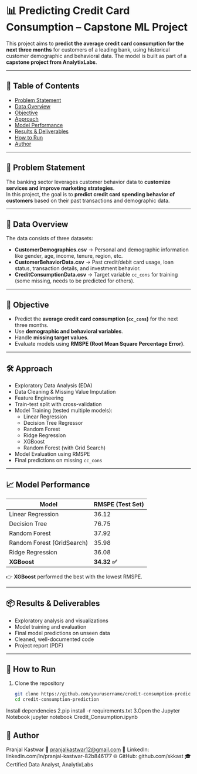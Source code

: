 # 📊 Predicting Credit Card Consumption – Capstone ML Project  

This project aims to **predict the average credit card consumption for the next three months** for customers of a leading bank, using historical customer demographic and behavioral data. The model is built as part of a **capstone project from AnalytixLabs**.  

---

## 📌 Table of Contents  
- [Problem Statement](#-problem-statement)  
- [Data Overview](#-data-overview)  
- [Objective](#-objective)  
- [Approach](#-approach)  
- [Model Performance](#-model-performance)  
- [Results & Deliverables](#-results--deliverables)  
- [How to Run](#-how-to-run)  
- [Author](#-author)  

---

## 🧠 Problem Statement  
The banking sector leverages customer behavior data to **customize services and improve marketing strategies**.  
In this project, the goal is to **predict credit card spending behavior of customers** based on their past transactions and demographic data.  

---

## 📂 Data Overview  
The data consists of three datasets:  
- **CustomerDemographics.csv** → Personal and demographic information like gender, age, income, tenure, region, etc.  
- **CustomerBehaviorData.csv** → Past credit/debit card usage, loan status, transaction details, and investment behavior.  
- **CreditConsumptionData.csv** → Target variable `cc_cons` for training (some missing, needs to be predicted for others).  

---

## 🎯 Objective  
- Predict the **average credit card consumption (`cc_cons`)** for the next three months.  
- Use **demographic and behavioral variables**.  
- Handle **missing target values**.  
- Evaluate models using **RMSPE (Root Mean Square Percentage Error)**.  

---

## 🛠️ Approach  
- Exploratory Data Analysis (EDA)  
- Data Cleaning & Missing Value Imputation  
- Feature Engineering  
- Train-test split with cross-validation  
- Model Training (tested multiple models):  
  - Linear Regression  
  - Decision Tree Regressor  
  - Random Forest  
  - Ridge Regression  
  - XGBoost  
  - Random Forest (with Grid Search)  
- Model Evaluation using RMSPE  
- Final predictions on missing `cc_cons`  

---

## 📈 Model Performance  

| Model                      | RMSPE (Test Set) |
|----------------------------|------------------|
| Linear Regression          | 36.12            |
| Decision Tree              | 76.75            |
| Random Forest              | 37.92            |
| Random Forest (GridSearch) | 35.98            |
| Ridge Regression           | 36.08            |
| **XGBoost**                | **34.32 ✅**     |

👉 **XGBoost** performed the best with the lowest RMSPE.  

---

## 📦 Results & Deliverables  
- Exploratory analysis and visualizations  
- Model training and evaluation  
- Final model predictions on unseen data  
- Cleaned, well-documented code  
- Project report (PDF)  

---

## 🚀 How to Run  

1. Clone the repository  
   ```bash
   git clone https://github.com/yourusername/credit-consumption-prediction.git
   cd credit-consumption-prediction
 Install dependencies
2.pip install -r requirements.txt
3.Open the Jupyter Notebook
jupyter notebook Credit_Consumption.ipynb

## 👤 Author
Pranjal Kastwar
📧 pranjalkastwar12@gmail.com 
🔗 LinkedIn: linkedin.com/in/pranjal-kastwar-82b846177
🌐 GitHub: github.com/skkast
🎓 Certified Data Analyst, AnalytixLabs



